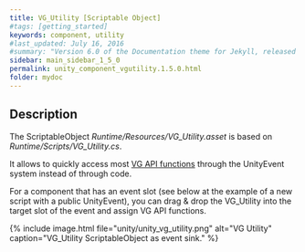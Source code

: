 ```yaml
---
title: VG_Utility [Scriptable Object]
#tags: [getting_started]
keywords: component, utility
#last_updated: July 16, 2016
#summary: "Version 6.0 of the Documentation theme for Jekyll, released July 4, 2016, implements relative links so you can view the files offline or on any server without configuring urls and baseurls. Additionally, you can store pages in subdirectories. Templates for alerts and images are available."
sidebar: main_sidebar_1_5_0
permalink: unity_component_vgutility.1.5.0.html
folder: mydoc
---
```


## Description

The ScriptableObject _Runtime/Resources/VG_Utility.asset_ is based on _Runtime/Scripts/VG_Utility.cs_.

It allows to quickly access most [VG API functions](https://docs.virtualgrasp.com/virtualgrasp_unityapi.1.5.0.html) through the UnityEvent system instead of through code.

For a component that has an event slot (see below at the example of a new script with a public UnityEvent), you can drag & drop the VG_Utility into the target slot of the event and assign VG API functions.

{% include image.html file="unity/unity_vg_utility.png" alt="VG Utility" caption="VG_Utility ScriptableObject as event sink." %}